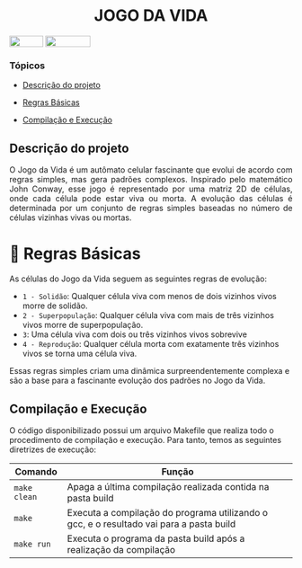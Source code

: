 <h1 align="center"> JOGO DA VIDA </h1>

</div>

<div style="display: inline-block;">
<img align="center" height="20px" width="60px" src="https://img.shields.io/badge/C%2B%2B-00599C?style=for-the-badge&logo=c%2B%2B&logoColor=white"/> 
<img align="center" height="20px" width="80px" src="https://img.shields.io/badge/Made%20for-VSCode-1f425f.svg"/> 
</a> 
</div>



### Tópicos 

- [Descrição do projeto](#descrição-do-projeto)

- [Regras Básicas](#regras-básicas)

- [Compilação e Execução](#compilação-e-execução)

## Descrição do projeto 

<p align="justify">
 O Jogo da Vida é um autômato celular fascinante que evolui de acordo com regras simples, mas gera padrões complexos. Inspirado pelo matemático John Conway, esse jogo é representado por uma matriz 2D de células, onde cada célula pode estar viva ou morta. A evolução das células é determinada por um conjunto de regras simples baseadas no número de células vizinhas vivas ou mortas.

 # :hammer: Regras Básicas
 As células do Jogo da Vida seguem as seguintes regras de evolução:
- `1 - Solidão`: Qualquer célula viva com menos de dois vizinhos vivos morre de solidão.
- `2 - Superpopulação`: Qualquer célula viva com mais de três vizinhos vivos morre de superpopulação.
- `3`: Uma célula viva com dois ou três vizinhos vivos sobrevive
- `4 - Reprodução`: Qualquer célula morta com exatamente três vizinhos vivos se torna uma célula viva.

  
Essas regras simples criam uma dinâmica surpreendentemente complexa e são a base para a fascinante evolução dos padrões no Jogo da Vida.


## Compilação e Execução

O código disponibilizado possui um arquivo Makefile que realiza todo o procedimento de compilação e execução. Para tanto, temos as seguintes diretrizes de execução:


| Comando                |  Função                                                                                           |                     
| -----------------------| ------------------------------------------------------------------------------------------------- |
|  `make clean`          | Apaga a última compilação realizada contida na pasta build                                        |
|  `make`                | Executa a compilação do programa utilizando o gcc, e o resultado vai para a pasta build           |
|  `make run`            | Executa o programa da pasta build após a realização da compilação                                 |
